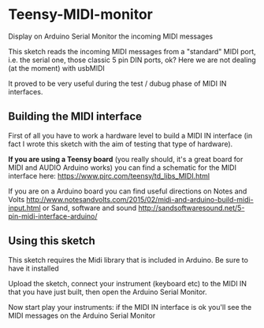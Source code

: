 # Teensy-MIDI-monitor
Display on Arduino Serial Monitor the incoming MIDI messages

This sketch reads the incoming MIDI messages from a "standard" MIDI port, i.e. the serial one, those classic 5 pin DIN ports, ok? Here we are not dealing (at the moment) with usbMIDI

It proved to be very useful during the test / dubug phase of MIDI IN interfaces.

## Building the MIDI interface

First of all you have to work a hardware level to build a MIDI IN interface (in fact I wrote this sketch with the aim of testing that type of hardware).

**If you are using a Teensy board** (you really should, it's a great board for MIDI and AUDIO Arduino works) you can find a schematic for the MIDI interface here: https://www.pjrc.com/teensy/td_libs_MIDI.html

If you are on a Arduino board you can find useful directions on Notes and Volts http://www.notesandvolts.com/2015/02/midi-and-arduino-build-midi-input.html or Sand, software and sound http://sandsoftwaresound.net/5-pin-midi-interface-arduino/

## Using this sketch ##

This sketch requires the Midi library that is included in Arduino. Be sure to have it installed

Upload the sketch, connect your instrument (keyboard etc) to the MIDI IN that you have just built, then open the Arduino Serial Monitor.

Now start play your instruments: if the MIDI IN interface is ok you'll see the MIDI messages on the Arduino Serial Monitor


